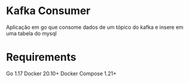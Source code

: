 # Kafka Consumer

Aplicação em go que consome dados de um tópico do kafka e insere em uma tabela do mysql

# Requirements

Go 1.17
Docker 20.10+
Docker Compose 1.21+
